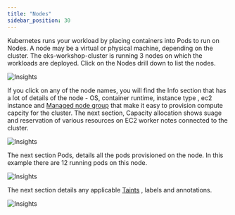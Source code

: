 ```yaml
---
title: "Nodes"
sidebar_position: 30
---
```


Kubernetes runs your workload by placing containers into Pods to run on Nodes. A node may be a virtual or physical machine, depending on the cluster. The eks-workshop-cluster is running 3 nodes on which the workloads are deployed. Click on the Nodes drill down to list the nodes. 

![Insights](/img/resource-view/cluster-node.jpg)

If you click on any of the node names, you will find the Info section that has a lot of details of the node - OS, container runtime, instance type , ec2 instance and [Managed node group](https://docs.aws.amazon.com/eks/latest/userguide/managed-node-groups.html) that make it easy to provision compute capcity for the cluster. The next section, Capacity allocation shows suage and reservation of various resources on EC2 worker notes connected to the cluster.

![Insights](/img/resource-view/cluster-node-detail1.jpg)

The next section Pods, details all the pods provisioned on the node. In this example there are 12 running pods on this node. 

![Insights](/img/resource-view/cluster-node-detail2.jpg)

The next section details any applicable [Taints](https://kubernetes.io/docs/concepts/scheduling-eviction/taint-and-toleration/) , labels and annotations.

![Insights](/img/resource-view/cluster-node-detail3.jpg)
